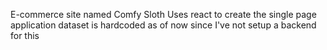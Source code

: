 E-commerce site named Comfy Sloth
Uses react to create the single page application
dataset is hardcoded as of now since I've not setup a backend for this
